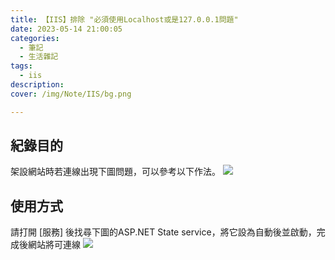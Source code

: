 ```yaml
---
title: 【IIS】排除 "必須使用Localhost或是127.0.0.1問題"
date: 2023-05-14 21:00:05 
categories: 
  - 筆記 
  - 生活雜記
tags: 
  - iis
description:
cover: /img/Note/IIS/bg.png

---
```



## 紀錄目的
架設網站時若連線出現下圖問題，可以參考以下作法。
![](/img/Note/IIS/bg.png)


## 使用方式
請打開 [服務] 後找尋下圖的ASP.NET State service，將它設為自動後並啟動，完成後網站將可連線
![](/img/Note/IIS/01.png)

